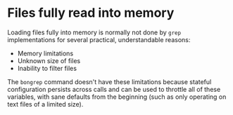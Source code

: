 # Files fully read into memory

Loading files fully into memory is normally not done by `grep` implementations for several practical, understandable reasons:

* Memory limitations
* Unknown size of files
* Inability to filter files

The `bongrep` command doesn't have these limitations because stateful configuration persists across calls and can be used to throttle all of these variables, with sane defaults from the beginning (such as only operating on text files of a limited size).

